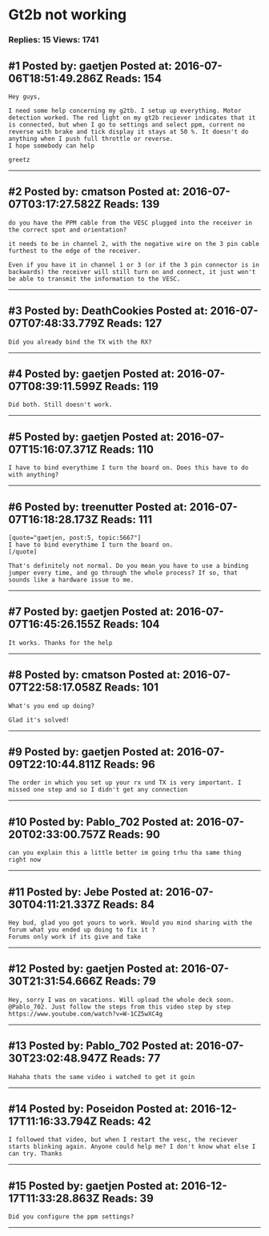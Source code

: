 # Gt2b not working

### Replies: 15 Views: 1741

## \#1 Posted by: gaetjen Posted at: 2016-07-06T18:51:49.286Z Reads: 154

```
Hey guys,

I need some help concerning my g2tb. I setup up everything. Motor detection worked. The red light on my gt2b reciever indicates that it is connected, but when I go to settings and select ppm, current no reverse with brake and tick display it stays at 50 %. It doesn't do anything when I push full throttle or reverse.
I hope somebody can help

greetz
```

---
## \#2 Posted by: cmatson Posted at: 2016-07-07T03:17:27.582Z Reads: 139

```
do you have the PPM cable from the VESC plugged into the receiver in the correct spot and orientation? 

it needs to be in channel 2, with the negative wire on the 3 pin cable furthest to the edge of the receiver.

Even if you have it in channel 1 or 3 (or if the 3 pin connector is in backwards) the receiver will still turn on and connect, it just won't be able to transmit the information to the VESC.
```

---
## \#3 Posted by: DeathCookies Posted at: 2016-07-07T07:48:33.779Z Reads: 127

```
Did you already bind the TX with the RX?
```

---
## \#4 Posted by: gaetjen Posted at: 2016-07-07T08:39:11.599Z Reads: 119

```
Did both. Still doesn't work.
```

---
## \#5 Posted by: gaetjen Posted at: 2016-07-07T15:16:07.371Z Reads: 110

```
I have to bind everythime I turn the board on. Does this have to do with anything?
```

---
## \#6 Posted by: treenutter Posted at: 2016-07-07T16:18:28.173Z Reads: 111

```
[quote="gaetjen, post:5, topic:5667"]
I have to bind everythime I turn the board on.
[/quote]

That's definitely not normal. Do you mean you have to use a binding jumper every time, and go through the whole process? If so, that sounds like a hardware issue to me.
```

---
## \#7 Posted by: gaetjen Posted at: 2016-07-07T16:45:26.155Z Reads: 104

```
It works. Thanks for the help
```

---
## \#8 Posted by: cmatson Posted at: 2016-07-07T22:58:17.058Z Reads: 101

```
What's you end up doing?

Glad it's solved!
```

---
## \#9 Posted by: gaetjen Posted at: 2016-07-09T22:10:44.811Z Reads: 96

```
The order in which you set up your rx und TX is very important. I missed one step and so I didn't get any connection
```

---
## \#10 Posted by: Pablo_702 Posted at: 2016-07-20T02:33:00.757Z Reads: 90

```
can you explain this a little better im going trhu tha same thing right now
```

---
## \#11 Posted by: Jebe Posted at: 2016-07-30T04:11:21.337Z Reads: 84

```
Hey bud, glad you got yours to work. Would you mind sharing with the forum what you ended up doing to fix it ?
Forums only work if its give and take
```

---
## \#12 Posted by: gaetjen Posted at: 2016-07-30T21:31:54.666Z Reads: 79

```
Hey, sorry I was on vacations. Will upload the whole deck soon. @Pablo_702. Just follow the steps from this video step by step https://www.youtube.com/watch?v=W-1CZ5wXC4g
```

---
## \#13 Posted by: Pablo_702 Posted at: 2016-07-30T23:02:48.947Z Reads: 77

```
Hahaha thats the same video i watched to get it goin
```

---
## \#14 Posted by: Poseidon Posted at: 2016-12-17T11:16:33.794Z Reads: 42

```
I followed that video, but when I restart the vesc, the reciever starts blinking again. Anyone could help me? I don't know what else I can try. Thanks
```

---
## \#15 Posted by: gaetjen Posted at: 2016-12-17T11:33:28.863Z Reads: 39

```
Did you configure the ppm settings?
```

---
